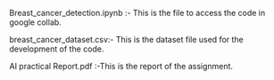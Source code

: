 Breast_cancer_detection.ipynb :- This is the file to access the code in google collab.

breast_cancer_dataset.csv:- This is the dataset file used for the development of the code.

AI practical Report.pdf :-This is the report of the assignment.
